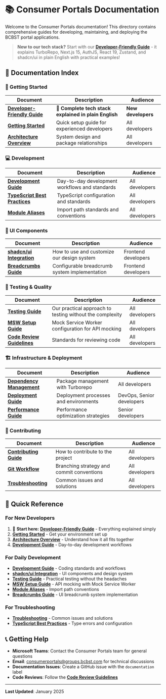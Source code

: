 # 📚 Consumer Portals Documentation

Welcome to the Consumer Portals documentation! This directory contains comprehensive guides for developing, maintaining, and deploying the BCBST portal applications.

> **New to our tech stack?** Start with our **[Developer-Friendly Guide](./developer-friendly-guide.md)** - it explains TurboRepo, Next.js 15, AuthJS, React 19, Zustand, and shadcn/ui in plain English with practical examples!

## 📖 Documentation Index

### 🚀 Getting Started
| Document | Description | Audience |
|----------|-------------|----------|
| **[Developer-Friendly Guide](./developer-friendly-guide.md)** | 🌟 **Complete tech stack explained in plain English** | **New developers** |
| **[Getting Started](./getting-started.md)** | Quick setup guide for experienced developers | All developers |
| **[Architecture Overview](./architecture.md)** | System design and package relationships | All developers |

### 💻 Development
| Document | Description | Audience |
|----------|-------------|----------|
| **[Development Guide](./development.md)** | Day-to-day development workflows and standards | All developers |
| **[TypeScript Best Practices](./typescript-best-practices.md)** | TypeScript configuration and standards | All developers |
| **[Module Aliases](./module-aliases.md)** | Import path standards and conventions | All developers |

### 🎨 UI Components
| Document | Description | Audience |
|----------|-------------|----------|
| **[shadcn/ui Integration](./shadcn-ui-integration.md)** | How to use and customize our design system | Frontend developers |
| **[Breadcrumbs Guide](./ui-breadcrumbs.md)** | Configurable breadcrumb system implementation | Frontend developers |

### 🧪 Testing & Quality
| Document | Description | Audience |
|----------|-------------|----------|
| **[Testing Guide](./testing.md)** | Our practical approach to testing without the complexity | All developers |
| **[MSW Setup Guide](./msw-setup.md)** | Mock Service Worker configuration for API mocking | All developers |
| **[Code Review Guidelines](./code-review.md)** | Standards for reviewing code | All developers |

### 🏗️ Infrastructure & Deployment
| Document | Description | Audience |
|----------|-------------|----------|
| **[Dependency Management](./dependency-management.md)** | Package management with Turborepo | All developers |
| **[Deployment Guide](./deployment.md)** | Deployment processes and environments | DevOps, Senior developers |
| **[Performance Guide](./performance.md)** | Performance optimization strategies | Senior developers |

### 🤝 Contributing
| Document | Description | Audience |
|----------|-------------|----------|
| **[Contributing Guide](./contributing.md)** | How to contribute to the project | All developers |
| **[Git Workflow](./git-workflow.md)** | Branching strategy and commit conventions | All developers |
| **[Troubleshooting](./troubleshooting.md)** | Common issues and solutions | All developers |

## 🎯 Quick Reference

### For New Developers
1. 🌟 **Start here:** **[Developer-Friendly Guide](./developer-friendly-guide.md)** - Everything explained simply
2. **[Getting Started](./getting-started.md)** - Get your environment set up
3. **[Architecture Overview](./architecture.md)** - Understand how it all fits together
4. **[Development Guide](./development.md)** - Day-to-day development workflows

### For Daily Development
- **[Development Guide](./development.md)** - Coding standards and workflows
- **[shadcn/ui Integration](./shadcn-ui-integration.md)** - UI components and design system
- **[Testing Guide](./testing.md)** - Practical testing without the headaches
- **[MSW Setup Guide](./msw-setup.md)** - API mocking with Mock Service Worker
- **[Module Aliases](./module-aliases.md)** - Import path conventions
- **[Breadcrumbs Guide](./ui-breadcrumbs.md)** - UI breadcrumb system implementation

### For Troubleshooting
- **[Troubleshooting](./troubleshooting.md)** - Common issues and solutions
- **[TypeScript Best Practices](./typescript-best-practices.md)** - Type errors and configuration

## 📞 Getting Help

- **Microsoft Teams**: Contact the Consumer Portals team for general questions
- **Email**: consumerportals@groups.bcbst.com for technical discussions
- **Documentation Issues**: Create a GitHub issue with the `documentation` label
- **Code Reviews**: Follow the **[Code Review Guidelines](./code-review.md)**

---

**Last Updated**: January 2025 